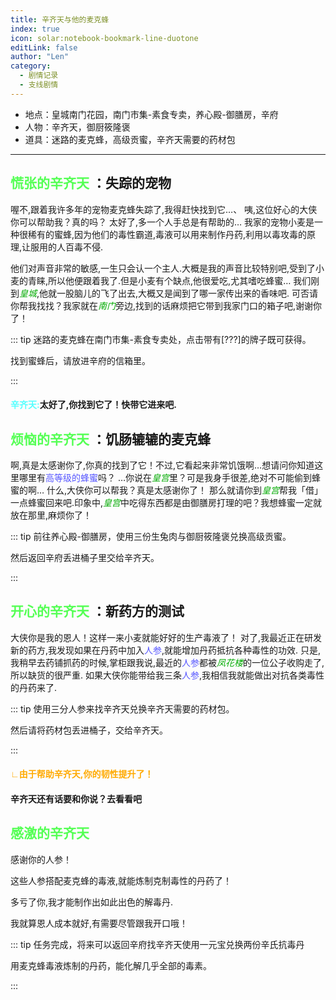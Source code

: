 ```yaml
---
title: 辛齐天与他的麦克蜂
index: true
icon: solar:notebook-bookmark-line-duotone
editLink: false
author: "Len"
category:
  - 剧情记录
  - 支线剧情
---
```


- 地点：皇城南门花园，南门市集-素食专卖，养心殿-御膳房，辛府
- 人物：辛齐天，御厨筱隆褒
- 道具：迷路的麦克蜂，高级贡蜜，辛齐天需要的药材包

------

## <span style="color: #55FF55;"><span style="font-weight: bold;">慌张的辛齐天</span></span> ：失踪的宠物

喔不,跟着我许多年的宠物麦克蜂失踪了,我得赶快找到它…、
咦,这位好心的大侠你可以帮助我？真的吗？
太好了,多一个人手总是有帮助的…
我家的宠物小麦是一种很稀有的蜜蜂,因为他们的毒性霸道,毒液可以用来制作丹药,利用以毒攻毒的原理,让服用的人百毒不侵.

他们对声音非常的敏感,一生只会认一个主人.大概是我的声音比较特别吧,受到了小麦的青睐,所以他便跟着我了.但是小麦有个缺点,他很爱吃,尤其嗜吃蜂蜜…
我们刚到<span style="color: #00AA00;"><span style="font-style: italic;">皇城</span></span>,他就一股脑儿的飞了出去,大概又是闻到了哪一家传出来的香味吧.
可否请你帮我找找？我家就在<span style="color: #00AA00;"><span style="font-style: italic;">南门</span></span>旁边,找到的话麻烦把它带到我家门口的箱子吧,谢谢你了！

::: tip
迷路的麦克蜂在南门市集-素食专卖处，点击带有[???]的牌子既可获得。

找到蜜蜂后，请放进辛府的信箱里。

:::

#### <span style="color: #55FFFF;">辛齐天:</span>太好了,你找到它了！快带它进来吧.

## <span style="color: #55FF55;"><span style="font-weight: bold;">烦恼的辛齐天</span></span> ：饥肠辘辘的麦克蜂

啊,真是太感谢你了,你真的找到了它！不过,它看起来非常饥饿啊…想请问你知道这里哪里有<span style="color: #5555FF;">高等级的蜂蜜</span>吗？
…你说在<span style="color: #00AA00;"><span style="font-style: italic;">皇宫</span></span>里？可是我身手很差,绝对不可能偷到蜂蜜的啊…
什么,大侠你可以帮我？真是太感谢你了！
那么就请你到<span style="color: #00AA00;"><span style="font-style: italic;">皇宫</span></span>帮我「借」一点蜂蜜回来吧.印象中,<span style="color: #00AA00;"><span style="font-style: italic;">皇宫</span></span>中吃得东西都是由御膳房打理的吧？我想蜂蜜一定就放在那里,麻烦你了！

::: tip
前往养心殿-御膳房，使用三份生兔肉与御厨筱隆褒兑换高级贡蜜。

然后返回辛府丢进桶子里交给辛齐天。

:::

## <span style="color: #55FF55;"><span style="font-weight: bold;">开心的辛齐天</span></span> ：新药方的测试

大侠你是我的恩人！这样一来小麦就能好好的生产毒液了！
对了,我最近正在研发新的药方,我发现如果在丹药中加入<span style="color: #5555FF;">人参</span>,就能增加丹药抵抗各种毒性的功效.
只是,我稍早去药铺抓药的时候,掌柜跟我说,最近的<span style="color: #5555FF;">人参</span>都被<span style="color: #00AA00;"><span style="font-style: italic;">凤花楼</span></span>的一位公子收购走了,所以缺货的很严重.
如果大侠你能带给我三条<span style="color: #5555FF;">人参</span>,我相信我就能做出对抗各类毒性的丹药来了.

::: tip
使用三分人参来找辛齐天兑换辛齐天需要的药材包。

然后请将药材包丢进桶子，交给辛齐天。

:::

#### <span style="color: #FFAA00;">∟由于帮助辛齐天,你的韧性提升了！</span>

#### 辛齐天还有话要和你说？去看看吧

## <span style="color: #55FF55;"><span style="font-weight: bold;">感激的辛齐天</span></span> 

感谢你的人参！

这些人参搭配麦克蜂的毒液,就能炼制克制毒性的丹药了！

多亏了你,我才能制作出如此出色的解毒丹.

我就算恩人成本就好,有需要尽管跟我开口哦！

::: tip
任务完成，将来可以返回辛府找辛齐天使用一元宝兑换两份辛氏抗毒丹

用麦克蜂毒液炼制的丹药，能化解几乎全部的毒素。

:::

#### 
